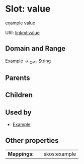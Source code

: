 
# Slot: value


example value

URI: [linkml:value](https://w3id.org/linkml/value)


## Domain and Range

[Example](Example.md) &#8594;  <sub>OPT</sub> [String](String.md)

## Parents


## Children


## Used by

 * [Example](Example.md)

## Other properties

|  |  |  |
| --- | --- | --- |
| **Mappings:** | | skos:example |

